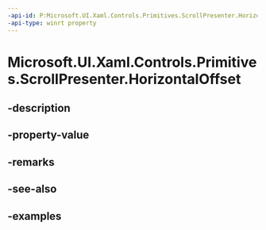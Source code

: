 ```yaml
---
-api-id: P:Microsoft.UI.Xaml.Controls.Primitives.ScrollPresenter.HorizontalOffset
-api-type: winrt property
---
```


# Microsoft.UI.Xaml.Controls.Primitives.ScrollPresenter.HorizontalOffset

<!--
public double HorizontalOffset { get; }
-->


## -description

## -property-value

## -remarks

## -see-also

## -examples


